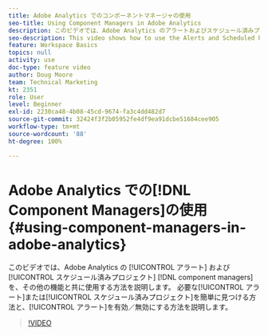 ```yaml
---
title: Adobe Analytics でのコンポーネントマネージャの使用
seo-title: Using Component Managers in Adobe Analytics
description: このビデオでは、Adobe Analytics のアラートおよびスケジュール済みプロジェクトコンポーネントマネージャと、その他の機能の使用方法を説明します。 必要なアラートまたはスケジュール済みプロジェクトを簡単に見つける方法、およびアラートを有効／無効にする方法を説明します。
seo-description: This video shows how to use the Alerts and Scheduled Projects component managers in Adobe Analytics, along with some additional features. Learn how to easily find the Alert or Scheduled Project you’re looking for as well as Enable/Disable Alerts.
feature: Workspace Basics
topics: null
activity: use
doc-type: feature video
author: Doug Moore
team: Technical Marketing
kt: 2351
role: User
level: Beginner
exl-id: 2230ca48-4b08-45cd-9674-fa3c4dd482d7
source-git-commit: 32424f3f2b05952fe4df9ea91dcbe51684cee905
workflow-type: tm+mt
source-wordcount: '88'
ht-degree: 100%

---
```


# Adobe Analytics での[!DNL Component Managers]の使用 {#using-component-managers-in-adobe-analytics}

このビデオでは、Adobe Analytics の [!UICONTROL アラート] および [!UICONTROL スケジュール済みプロジェクト] [!DNL component managers] を、その他の機能と共に使用する方法を説明します。 必要な[!UICONTROL アラート]または[!UICONTROL スケジュール済みプロジェクト]を簡単に見つける方法と、[!UICONTROL アラート]を有効／無効にする方法を説明します。

>[!VIDEO](https://video.tv.adobe.com/v/24068/?quality=12)
